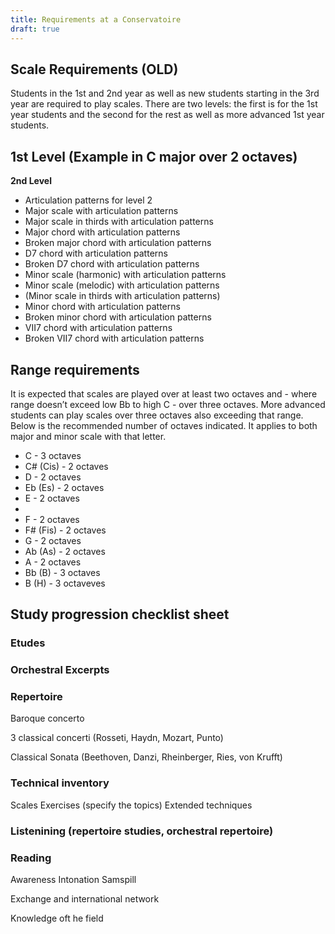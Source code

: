 ```yaml
---
title: Requirements at a Conservatoire
draft: true
---
```



## Scale Requirements (OLD)


Students in the 1st and 2nd year as well as new students starting in the 3rd year are required to play scales. There are two levels: the first is for the 1st year students and the second for the rest as well as more advanced 1st year students.
## 1st Level (Example in C major over 2 octaves)

**2nd Level**

- Articulation patterns for level 2
- Major scale with articulation patterns
- Major scale in thirds with articulation patterns
- Major chord with articulation patterns
- Broken major chord with articulation patterns
- D7 chord with articulation patterns
- Broken D7 chord with articulation patterns
- Minor scale (harmonic) with articulation patterns
- Minor scale (melodic) with articulation patterns
- (Minor scale in thirds with articulation patterns)
- Minor chord with articulation patterns
- Broken minor chord with articulation patterns
- VII7 chord with articulation patterns
- Broken VII7 chord with articulation patterns

## Range requirements
It is expected that scales are played over at least two octaves and - where range doesn’t exceed low Bb to high C - over three octaves. More advanced students can play scales over three octaves also exceeding that range. Below is the recommended number of octaves indicated. It applies to both major and minor scale with that letter.

- C - 3 octaves
- C# (Cis) - 2 octaves
- D - 2 octaves
- Eb (Es) - 2 octaves
- E - 2 octaves
-
- F - 2 octaves
- F# (Fis) - 2 octaves
- G - 2 octaves
- Ab (As) - 2 octaves
- A - 2 octaves
- Bb (B) - 3 octaves
- B (H) - 3 octaveves



## Study progression checklist sheet



### Etudes

### Orchestral Excerpts


### Repertoire
Baroque concerto

3 classical concerti (Rosseti, Haydn, Mozart, Punto)

Classical Sonata (Beethoven, Danzi, Rheinberger, Ries, von Krufft)






### Technical inventory
Scales
Exercises (specify the topics)
Extended techniques



### Listenining (repertoire studies, orchestral repertoire)

### Reading

Awareness
Intonation
Samspill

Exchange and international network

Knowledge oft he field
